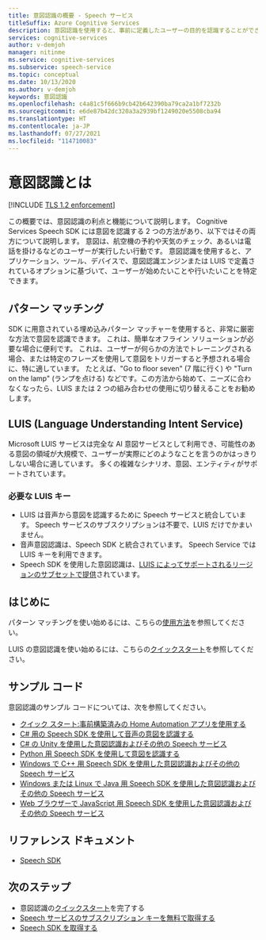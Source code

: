 ```yaml
---
title: 意図認識の概要 - Speech サービス
titleSuffix: Azure Cognitive Services
description: 意図認識を使用すると、事前に定義したユーザーの目的を認識することができます。 この記事は、意図認識サービスの利点と機能の概要です。
services: cognitive-services
author: v-demjoh
manager: nitinme
ms.service: cognitive-services
ms.subservice: speech-service
ms.topic: conceptual
ms.date: 10/13/2020
ms.author: v-demjoh
keywords: 意図認識
ms.openlocfilehash: c4a81c5f666b9cb42b642390ba79ca2a1bf7232b
ms.sourcegitcommit: e6de87b42dc320a3a2939bf1249020e5508cba94
ms.translationtype: HT
ms.contentlocale: ja-JP
ms.lasthandoff: 07/27/2021
ms.locfileid: "114710083"
---
```

# <a name="what-is-intent-recognition"></a>意図認識とは

[!INCLUDE [TLS 1.2 enforcement](../../../includes/cognitive-services-tls-announcement.md)]

この概要では、意図認識の利点と機能について説明します。 Cognitive Services Speech SDK には意図を認識する 2 つの方法があり、以下ではその両方について説明します。 意図は、航空機の予約や天気のチェック、あるいは電話を掛けるなどのユーザーが実行したい行動です。 意図認識を使用すると、アプリケーション、ツール、デバイスで、意図認識エンジンまたは LUIS で定義されているオプションに基づいて、ユーザーが始めたいことや行いたいことを特定できます。

## <a name="pattern-matching"></a>パターン マッチング
SDK に用意されている埋め込みパターン マッチャーを使用すると、非常に厳密な方法で意図を認識できます。 これは、簡単なオフライン ソリューションが必要な場合に便利です。 これは、ユーザーが何らかの方法でトレーニングされる場合、または特定のフレーズを使用して意図をトリガーすると予想される場合に、特に適しています。 たとえば、"Go to floor seven" (7 階に行く) や "Turn on the lamp" (ランプを点ける) などです。この方法から始めて、ニーズに合わなくなったら、LUIS または 2 つの組み合わせの使用に切り替えることをお勧めします。 

## <a name="luis-language-understanding-intent-service"></a>LUIS (Language Understanding Intent Service)
Microsoft LUIS サービスは完全な AI 意図サービスとして利用でき、可能性のある意図の領域が大規模で、ユーザーが実際にどのようなことを言うのかはっきりしない場合に適しています。 多くの複雑なシナリオ、意図、エンティティがサポートされています。

### <a name="luis-key-required"></a>必要な LUIS キー

* LUIS は音声から意図を認識するために Speech サービスと統合しています。 Speech サービスのサブスクリプションは不要で、LUIS だけでかまいません。
* 音声意図認識は、Speech SDK と統合されています。 Speech Service では LUIS キーを利用できます。
* Speech SDK を使用した意図認識は、[LUIS によってサポートされるリージョンのサブセットで提供](./regions.md#intent-recognition)されています。

## <a name="get-started"></a>はじめに
パターン マッチングを使い始めるには、こちらの[使用方法](how-to-use-simple-language-pattern-matching.md)を参照してください。

LUIS の意図認識を使い始めるには、こちらの[クイックスタート](get-started-intent-recognition.md)を参照してください。

## <a name="sample-code"></a>サンプル コード

意図認識のサンプル コードについては、次を参照してください。

* [クイック スタート:事前構築済みの Home Automation アプリを使用する](../luis/luis-get-started-create-app.md)
* [C# 用の Speech SDK を使用して音声の意図を認識する](./how-to-recognize-intents-from-speech-csharp.md)
* [C# の Unity を使用した意図認識およびその他の Speech サービス](https://github.com/Azure-Samples/cognitive-services-speech-sdk/tree/master/samples/unity/speechrecognizer)
* [Python 用 Speech SDK を使用して意図を認識する](https://github.com/Azure-Samples/cognitive-services-speech-sdk/tree/master/samples/python/console)
* [Windows で C++ 用 Speech SDK を使用した意図認識およびその他の Speech サービス](https://github.com/Azure-Samples/cognitive-services-speech-sdk/tree/master/samples/cpp/windows/console)
* [Windows または Linux で Java 用 Speech SDK を使用した意図認識およびその他の Speech サービス](https://github.com/Azure-Samples/cognitive-services-speech-sdk/tree/master/samples/java/jre/console)
* [Web ブラウザーで JavaScript 用 Speech SDK を使用した意図認識およびその他の Speech サービス](https://github.com/Azure-Samples/cognitive-services-speech-sdk/tree/master/samples/js/browser)

## <a name="reference-docs"></a>リファレンス ドキュメント

* [Speech SDK](./speech-sdk.md)

## <a name="next-steps"></a>次のステップ

* 意図認識の[クイックスタート](get-started-intent-recognition.md)を完了する
* [Speech サービスのサブスクリプション キーを無料で取得する](overview.md#try-the-speech-service-for-free)
* [Speech SDK を取得する](speech-sdk.md)
